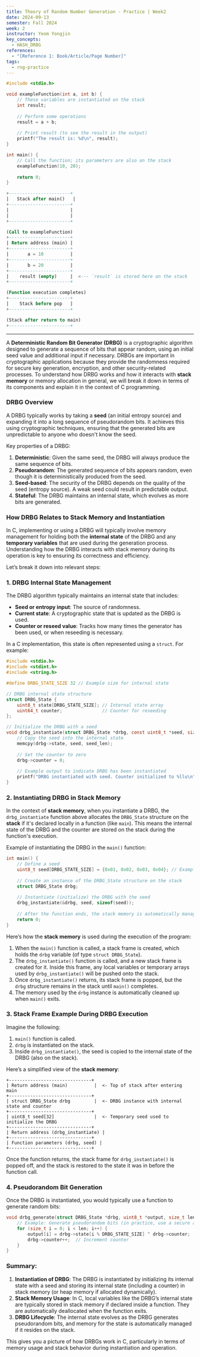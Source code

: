 ```yaml
---
title: Theory of Random Number Generation - Practice | Week2
date: 2024-09-13
semester: Fall 2024
week: 2
instructor: Yeom Yongjin
key_concepts:
  - HASH_DRBG
references:
  - "[Reference 1: Book/Article/Page Number]"
tags:
  - rng-practice
---
```



```c
#include <stdio.h>

void exampleFunction(int a, int b) {
    // These variables are instantiated on the stack
    int result;
    
    // Perform some operations
    result = a + b;
    
    // Print result (to see the result in the output)
    printf("The result is: %d\n", result);
}

int main() {
    // Call the function; its parameters are also on the stack
    exampleFunction(10, 20);
    
    return 0;
}
```

```sql
+-----------------------+
|   Stack after main()   |
+-----------------------+
|                       |
|                       |
+-----------------------+

(Call to exampleFunction)
+-----------------------+
| Return address (main) |
+-----------------------+
|       a = 10          |
+-----------------------+
|       b = 20          |
+-----------------------+
|    result (empty)     |  <--- `result` is stored here on the stack
+-----------------------+

(Function execution completes)
+-----------------------+
|    Stack before pop   |
+-----------------------+

(Stack after return to main)
+-----------------------+
```

---
A **Deterministic Random Bit Generator (DRBG)** is a cryptographic algorithm designed to generate a sequence of bits that appear random, using an initial seed value and additional input if necessary. DRBGs are important in cryptographic applications because they provide the randomness required for secure key generation, encryption, and other security-related processes. To understand how DRBG works and how it interacts with **stack memory** or memory allocation in general, we will break it down in terms of its components and explain it in the context of C programming.

### DRBG Overview

A DRBG typically works by taking a **seed** (an initial entropy source) and expanding it into a long sequence of pseudorandom bits. It achieves this using cryptographic techniques, ensuring that the generated bits are unpredictable to anyone who doesn't know the seed.

Key properties of a DRBG:
1. **Deterministic**: Given the same seed, the DRBG will always produce the same sequence of bits.
2. **Pseudorandom**: The generated sequence of bits appears random, even though it is deterministically produced from the seed.
3. **Seed-based**: The security of the DRBG depends on the quality of the seed (entropy source). A weak seed could result in predictable output.
4. **Stateful**: The DRBG maintains an internal state, which evolves as more bits are generated.

### How DRBG Relates to Stack Memory and Instantiation

In C, implementing or using a DRBG will typically involve memory management for holding both the **internal state** of the DRBG and any **temporary variables** that are used during the generation process. Understanding how the DRBG interacts with stack memory during its operation is key to ensuring its correctness and efficiency.

Let’s break it down into relevant steps:

### 1. DRBG Internal State Management

The DRBG algorithm typically maintains an internal state that includes:
- **Seed or entropy input**: The source of randomness.
- **Current state**: A cryptographic state that is updated as the DRBG is used.
- **Counter or reseed value**: Tracks how many times the generator has been used, or when reseeding is necessary.

In a C implementation, this state is often represented using a `struct`. For example:

```c
#include <stdio.h>
#include <stdint.h>
#include <string.h>

#define DRBG_STATE_SIZE 32 // Example size for internal state

// DRBG internal state structure
struct DRBG_State {
    uint8_t state[DRBG_STATE_SIZE]; // Internal state array
    uint64_t counter;               // Counter for reseeding
};

// Initialize the DRBG with a seed
void drbg_instantiate(struct DRBG_State *drbg, const uint8_t *seed, size_t seed_len) {
    // Copy the seed into the internal state
    memcpy(drbg->state, seed, seed_len);
    
    // Set the counter to zero
    drbg->counter = 0;
    
    // Example output to indicate DRBG has been instantiated
    printf("DRBG instantiated with seed. Counter initialized to %llu\n", drbg->counter);
}
```

### 2. Instantiating DRBG in Stack Memory

In the context of **stack memory**, when you instantiate a DRBG, the `drbg_instantiate` function above allocates the `DRBG_State` structure on the **stack** if it's declared locally in a function (like `main`). This means the internal state of the DRBG and the counter are stored on the stack during the function's execution.

Example of instantiating the DRBG in the `main()` function:

```c
int main() {
    // Define a seed
    uint8_t seed[DRBG_STATE_SIZE] = {0x01, 0x02, 0x03, 0x04}; // Example seed
    
    // Create an instance of the DRBG_State structure on the stack
    struct DRBG_State drbg;
    
    // Instantiate (initialize) the DRBG with the seed
    drbg_instantiate(&drbg, seed, sizeof(seed));
    
    // After the function ends, the stack memory is automatically managed
    return 0;
}
```

Here’s how the **stack memory** is used during the execution of the program:
1. When the `main()` function is called, a stack frame is created, which holds the `drbg` variable (of type `struct DRBG_State`).
2. The `drbg_instantiate()` function is called, and a new stack frame is created for it. Inside this frame, any local variables or temporary arrays used by `drbg_instantiate()` will be pushed onto the stack.
3. Once `drbg_instantiate()` returns, its stack frame is popped, but the `drbg` structure remains in the stack until `main()` completes.
4. The memory used by the `drbg` instance is automatically cleaned up when `main()` exits.

### 3. Stack Frame Example During DRBG Execution

Imagine the following:
1. `main()` function is called.
2. `drbg` is instantiated on the stack.
3. Inside `drbg_instantiate()`, the seed is copied to the internal state of the DRBG (also on the stack).

Here’s a simplified view of the **stack memory**:

```
+-------------------------------+
| Return address (main)          |  <- Top of stack after entering main
+-------------------------------+
| struct DRBG_State drbg         |  <- DRBG instance with internal state and counter
+-------------------------------+
| uint8_t seed[32]               |  <- Temporary seed used to initialize the DRBG
+-------------------------------+
| Return address (drbg_instantiate) |
+-------------------------------+
| Function parameters (drbg, seed) |
+-------------------------------+
```

Once the function returns, the stack frame for `drbg_instantiate()` is popped off, and the stack is restored to the state it was in before the function call.

### 4. Pseudorandom Bit Generation

Once the DRBG is instantiated, you would typically use a function to generate random bits:

```c
void drbg_generate(struct DRBG_State *drbg, uint8_t *output, size_t len) {
    // Example: Generate pseudorandom bits (in practice, use a secure algorithm)
    for (size_t i = 0; i < len; i++) {
        output[i] = drbg->state[i % DRBG_STATE_SIZE] ^ drbg->counter;  // Simple XOR
        drbg->counter++;  // Increment counter
    }
}
```

### Summary:
1. **Instantiation of DRBG**: The DRBG is instantiated by initializing its internal state with a seed and storing its internal state (including a counter) in stack memory (or heap memory if allocated dynamically).
2. **Stack Memory Usage**: In C, local variables like the DRBG’s internal state are typically stored in stack memory if declared inside a function. They are automatically deallocated when the function exits.
3. **DRBG Lifecycle**: The internal state evolves as the DRBG generates pseudorandom bits, and memory for the state is automatically managed if it resides on the stack.

This gives you a picture of how DRBGs work in C, particularly in terms of memory usage and stack behavior during instantiation and operation.


